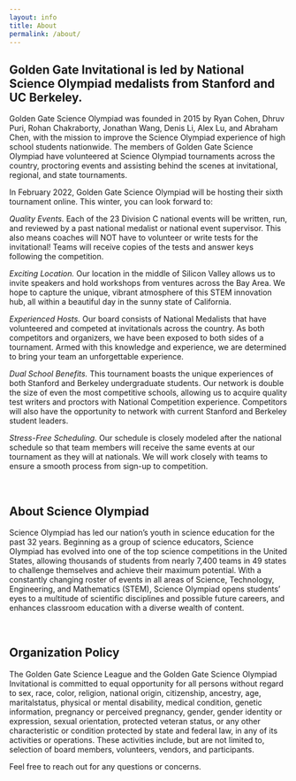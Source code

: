 ```yaml
---
layout: info
title: About
permalink: /about/
---
```


## Golden Gate Invitational is led by National Science Olympiad medalists from Stanford and UC Berkeley.

Golden Gate Science Olympiad was founded in 2015 by Ryan Cohen, Dhruv Puri, Rohan Chakraborty, Jonathan Wang, Denis Li, Alex Lu, and Abraham Chen, with the mission to improve the Science Olympiad experience of high school students nationwide.  The members of Golden Gate Science Olympiad have volunteered at Science Olympiad tournaments across the country, proctoring events and assisting behind the scenes at invitational, regional, and state tournaments.

In February 2022, Golden Gate Science Olympiad will be hosting their sixth tournament online. This winter, you can look forward to:

*Quality Events.* Each of the 23 Division C national events will be written, run, and reviewed by a past national medalist or national event supervisor. This also means coaches will NOT have to volunteer or write tests for the invitational! Teams will receive copies of the tests and answer keys following the competition.

*Exciting Location.* Our location in the middle of Silicon Valley allows us to invite speakers and hold workshops from ventures across the Bay Area. We hope to capture the unique, vibrant atmosphere of this STEM innovation hub, all within a beautiful day in the sunny state of California.

*Experienced Hosts.* Our board consists of National Medalists that have volunteered and competed at invitationals across the country. As both competitors and organizers, we have been exposed to both sides of a tournament. Armed with this knowledge and experience, we are determined to bring your team an unforgettable experience.

*Dual School Benefits.* This tournament boasts the unique experiences of both Stanford and Berkeley undergraduate students. Our network is double the size of even the most competitive schools, allowing us to acquire quality test writers and proctors with National Competition experience. Competitors will also have the opportunity to network with current Stanford and Berkeley student leaders. 

*Stress-Free Scheduling.*  Our schedule is closely modeled after the national schedule so that team members will receive the same events at our tournament as they will at nationals. We will work closely with teams to ensure a smooth process from sign-up to competition. 

<br>

## About Science Olympiad
Science Olympiad has led our nation’s youth in science education for the past 32 years. Beginning as a group of science educators, Science Olympiad has evolved into one of the top science competitions in the United States, allowing thousands of students from nearly 7,400 teams in 49 states to challenge themselves and achieve their maximum potential. With a constantly changing roster of events in all areas of Science, Technology, Engineering, and Mathematics (STEM), Science Olympiad opens students’ eyes to a multitude of scientific disciplines and possible future careers, and enhances classroom education with a diverse wealth of content.

<br>

## Organization Policy
The Golden Gate Science League and the Golden Gate Science Olympiad Invitational is committed to equal opportunity for all persons without regard to sex, race, color, religion, national origin, citizenship, ancestry, age, maritalstatus, physical or mental disability, medical condition, genetic information, pregnancy or perceived pregnancy, gender, gender identity or expression, sexual orientation, protected veteran status, or any other characteristic or condition protected by state and federal law, in any of its activities or operations. These activities include, but are not limited to, selection of board members, volunteers, vendors, and participants. 

Feel free to reach out for any questions or concerns.
